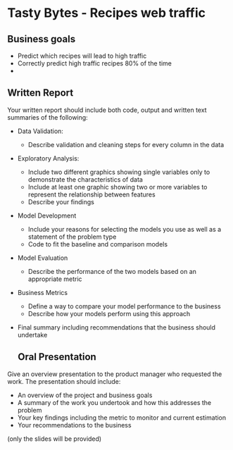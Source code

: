 # Tasty Bytes - Recipes web traffic

## Business goals
- Predict which recipes will lead to high traffic
- Correctly predict high traffic recipes 80% of the time
- 
## Written Report

Your written report should include both code, output and written text summaries of the following:
- Data Validation:   
  - Describe validation and cleaning steps for every column in the data 
- Exploratory Analysis:  
  - Include two different graphics showing single variables only to demonstrate the characteristics of data  
  - Include at least one graphic showing two or more variables to represent the relationship between features
  - Describe your findings
- Model Development
  - Include your reasons for selecting the models you use as well as a statement of the problem type
  - Code to fit the baseline and comparison models
- Model Evaluation
  - Describe the performance of the two models based on an appropriate metric
- Business Metrics
  - Define a way to compare your model performance to the business
  - Describe how your models perform using this approach
- Final summary including recommendations that the business should undertake


  ## Oral Presentation
  
Give an overview presentation to the product manager who requested the work. The presentation should include:

- An overview of the project and business goals
- A summary of the work you undertook and how this addresses the problem
- Your key findings including the metric to monitor and current estimation
- Your recommendations to the business

(only the slides will be provided)
